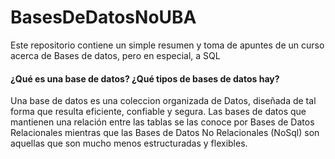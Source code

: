 # BasesDeDatosNoUBA
Este repositorio contiene un simple resumen y toma de apuntes de un curso acerca de Bases de datos, pero en especial,  a SQL 

#### ¿Qué es una base de datos? ¿Qué tipos de bases de datos hay?
Una base de datos es una coleccion organizada de Datos, diseñada de tal forma que resulta eficiente, confiable y segura. Las bases de datos que mantienen una relación entre las tablas se las conoce por Bases de Datos Relacionales mientras que las Bases de Datos No Relacionales (NoSql) son aquellas que son mucho menos estructuradas y flexibles.
